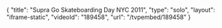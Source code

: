 {
    "title": "Supra Go Skateboarding Day NYC 2011",
    "type": "solo",
    "layout": "iframe-static",
    "videoId": "189458",
    "url": "\/tvpembed\/189458"
}